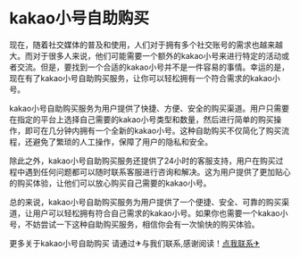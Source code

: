 # kakao小号自助购买

现在，随着社交媒体的普及和使用，人们对于拥有多个社交账号的需求也越来越大。而对于很多人来说，他们可能需要一个额外的kakao小号来进行特定的活动或者交流。但是，要找到一个合适的kakao小号并不是一件容易的事情。幸运的是，现在有了kakao小号自助购买服务，让你可以轻松拥有一个符合需求的kakao小号。

kakao小号自助购买服务为用户提供了快捷、方便、安全的购买渠道。用户只需要在指定的平台上选择自己需要的kakao小号类型和数量，然后进行简单的购买操作，即可在几分钟内拥有一个全新的kakao小号。这种自助购买不仅简化了购买流程，还避免了繁琐的人工操作，保障了用户的隐私和安全。

除此之外，kakao小号自助购买服务还提供了24小时的客服支持，用户在购买过程中遇到任何问题都可以随时联系客服进行咨询和解决。这为用户提供了更加贴心的购买体验，让他们可以放心购买自己需要的kakao小号。

总的来说，kakao小号自助购买服务为用户提供了一个便捷、安全、可靠的购买渠道，让用户可以轻松拥有符合自己需求的kakao小号。如果你也需要一个kakao小号，不妨尝试一下这种自助购买服务，相信你会有一次愉快的购买体验。

更多关于kakao小号自助购买 请通过✈与我们联系,感谢阅读！[点我联系✈](https://data.G208.com)